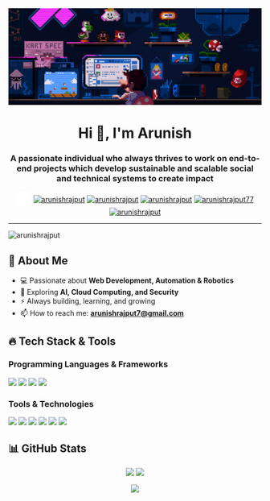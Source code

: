 <img align="center" alt="banner" src="https://raw.githubusercontent.com/arunishrajput/arunishrajput/main/Assets/Banner%20GIF.gif">
<h1 align="center">Hi 👋, I'm Arunish</h1>
<h3 align="center">A passionate individual who always thrives to work on end-to-end projects which develop sustainable and scalable social and technical systems to create impact</h3>

<p align="center">
<a href="https://arunishrajput.blogspot.com" target="blank"><img align="center" src="https://github.com/arunishrajput/arunishrajput/blob/main/Assets/pngfind.com-hover-icon-png-4333068.png?raw=true" alt="arunishrajput" height="30" width="30" /></a>
<a href="https://linkedin.com/in/arunishrajput" target="blank"><img align="center" src="https://raw.githubusercontent.com/rahuldkjain/github-profile-readme-generator/master/src/images/icons/Social/linked-in-alt.svg" alt="arunishrajput" height="30" width="40" /></a>
<a href="https://x.com/arunishrajput" target="blank"><img align="center" src="https://raw.githubusercontent.com/rahuldkjain/github-profile-readme-generator/master/src/images/icons/Social/twitter.svg" alt="arunishrajput" height="30" width="40" /></a>
<a href="https://instagram.com/arunishrajput" target="blank"><img align="center" src="https://raw.githubusercontent.com/rahuldkjain/github-profile-readme-generator/master/src/images/icons/Social/instagram.svg" alt="arunishrajput" height="30" width="40" /></a>
<a href="https://fb.com/arunishrajput77" target="blank"><img align="center" src="https://raw.githubusercontent.com/rahuldkjain/github-profile-readme-generator/master/src/images/icons/Social/facebook.svg" alt="arunishrajput77" height="30" width="40" /></a>
<a href="https://discord.gg/3jQpREsHwU" target="blank"><img align="center" src="https://raw.githubusercontent.com/rahuldkjain/github-profile-readme-generator/master/src/images/icons/Social/discord.svg" alt="arunishrajput" height="30" width="40" /></a>

</p>

---

<p align="left"> <img src="https://komarev.com/ghpvc/?username=arunishrajput&label=Profile%20views&color=0e75b6&style=flat" alt="arunishrajput" /> </p>

## 🚀 About Me

-   💻 Passionate about **Web Development, Automation & Robotics**
-   🧠 Exploring **AI, Cloud Computing, and Security**
-   ⚡ Always building, learning, and growing
-   📫 How to reach me: **arunishrajput7@gmail.com**

## 🔥 Tech Stack & Tools

### Programming Languages & Frameworks

<p align="left">
  <img src="https://img.shields.io/badge/Python-3776AB?style=for-the-badge&logo=python&logoColor=white"/>
  <img src="https://img.shields.io/badge/JavaScript-F7DF1E?style=for-the-badge&logo=javascript&logoColor=black"/>
  <img src="https://img.shields.io/badge/Node.js-339933?style=for-the-badge&logo=node.js&logoColor=white"/>
  <img src="https://img.shields.io/badge/React-61DAFB?style=for-the-badge&logo=react&logoColor=black"/>
</p>

### Tools & Technologies

<p align="left">
  <img src="https://img.shields.io/badge/Linux-FCC624?style=for-the-badge&logo=linux&logoColor=black"/>
  <img src="https://img.shields.io/badge/Docker-2496ED?style=for-the-badge&logo=docker&logoColor=white"/>
  <img src="https://img.shields.io/badge/Git-F05032?style=for-the-badge&logo=git&logoColor=white"/>
  <img src="https://img.shields.io/badge/MySQL-4479A1?style=for-the-badge&logo=mysql&logoColor=white"/>
  <img src="https://img.shields.io/badge/Arduino-00979D?style=for-the-badge&logo=arduino&logoColor=white"/>
  <img src="https://img.shields.io/badge/Google%20Cloud-4285F4?style=for-the-badge&logo=googlecloud&logoColor=white"/>
</p>

## 📊 GitHub Stats

<p align="center">
  <img height="160em" src="https://github-readme-stats.vercel.app/api?username=arunishrajput&show_icons=true&theme=radical&include_all_commits=true&count_private=true"/>
  <img height="160em" src="https://github-readme-stats-eight-theta.vercel.app/api/top-langs/?username=arunishrajput&layout=compact&langs_count=8&theme=radical"/>
</p>

<p align="center">
  <img height="160em" src="https://github-readme-streak-stats.herokuapp.com/?user=arunishrajput&theme=radical"/>
</p>
